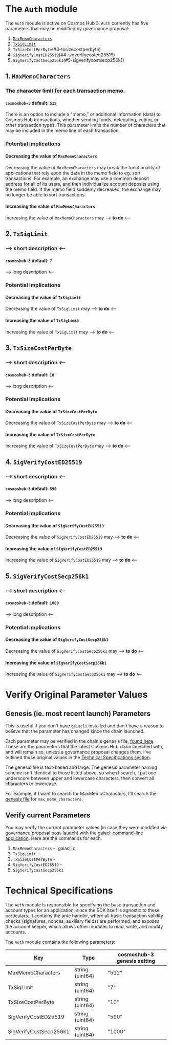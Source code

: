 # The `Auth` module
The `Auth` module is active on Cosmos Hub 3. `Auth` currently has five parameters that may be modified by governance proposal:
1. [`MaxMemoCharacters`](#1-maxmemocharacters)
2. [`TxSigLimit`](#2-txsiglimit)
3. `TxSizeCostPerByte`(#3-txsizecostperbyte)
4. `SigVerifyCostED25519`(#4-sigverifycosted25519)
5. `SigVerifyCostSecp256k1`(#5-sigverifycostsecp256k1)

## 1. `MaxMemoCharacters`
### The character limit for each transaction memo.
#### `cosmoshub-3` default: `512`

There is an option to include a "memo," or additional information (data) to Cosmos Hub transactions, whether sending funds, delegating, voting, or other transaction types. This parameter limits the number of characters that may be included in the memo line of each transaction.

### Potential implications
#### Decreasing the value of `MaxMemoCharacters`
Decreasing the value of `MaxMemoCharacters` may break the functionality of applications that rely upon the data in the memo field to eg. sort transactions. For example, an exchange may use a common deposit address for all of its users, and then individualize account deposits using the memo field. If the memo field suddenly decreased, the exchange may no longer be able to sort transactions.
#### Increasing the value of `MaxMemoCharacters`
Increasing the value of `MaxMemoCharacters` may --> **to do** <--

## 2. `TxSigLimit`
### --> short description <--
#### `cosmoshub-3` default: `7`

--> long description <--

### Potential implications
#### Decreasing the value of `TxSigLimit`
Decreasing the value of `TxSigLimit` may --> **to do** <--
#### Increasing the value of `TxSigLimit`
Increasing the value of `TxSigLimit` may --> **to do** <--

## 3. `TxSizeCostPerByte`
### --> short description <--
#### `cosmoshub-3` default: `10`

--> long description <--

### Potential implications
#### Decreasing the value of `TxSizeCostPerByte`
Decreasing the value of `TxSizeCostPerByte` may --> **to do** <--
#### Increasing the value of `TxSizeCostPerByte`
Increasing the value of `TxSizeCostPerByte` may --> **to do** <--

## 4. `SigVerifyCostED25519`
### --> short description <--
#### `cosmoshub-3` default: `590`

--> long description <--

### Potential implications
#### Decreasing the value of `SigVerifyCostED25519`
Decreasing the value of `SigVerifyCostED25519` may --> **to do** <--
#### Increasing the value of `SigVerifyCostED25519`
Increasing the value of `SigVerifyCostED25519` may --> **to do** <--

## 5. `SigVerifyCostSecp256k1`
### --> short description <--
#### `cosmoshub-3` default: `1000`

--> long description <--

### Potential implications
#### Decreasing the value of `SigVerifyCostSecp256k1`
Decreasing the value of `SigVerifyCostSecp256k1` may --> **to do** <--
#### Increasing the value of `SigVerifyCostSecp256k1`
Increasing the value of `SigVerifyCostSecp256k1` may --> **to do** <--

# Verify Original Parameter Values
## Genesis (ie. most recent launch) Parameters
This is useful if you don't have `gaiacli` installed and don't have a reason to believe that the parameter has changed since the chain launched.

Each parameter may be verified in the chain's genesis file, [found here](https://raw.githubusercontent.com/cosmos/launch/master/genesis.json). These are the parameters that the latest Cosmos Hub chain launched with, and will remain so, unless a governance proposal changes them. I've outlined those original values in the [Technical Specifications section](https://github.com/gavinly/CosmosParametersWiki/blob/master/Auth.md#technical-specifications).

The genesis file is text-based and large. The genesis parameter naming scheme isn't identical to those listed above, so when I search, I put one underscore between upper and lowercase characters, then convert all characters to lowercase.

For example, if I want to search for MaxMemoCharacters, I'll search the [genesis file](https://raw.githubusercontent.com/cosmos/launch/master/genesis.json) for `max_memo_characters`.

## Verify current Parameters
You may verify the current parameter values (in case they were modified via governance proposal post-launch) with the [gaiacli command-line application](/gaiacli). Here are the commands for each:
1. `MaxMemoCharacters` - `gaiacli q 
2. `TxSigLimit` - 
3. `TxSizeCostPerByte` - 
4. `SigVerifyCostED25519` - 
5. `SigVerifyCostSecp256k1`

# Technical Specifications

The `Auth` module is responsible for specifying the base transaction and account types for an application, since the SDK itself is agnostic to these particulars. It contains the ante handler, where all basic transaction validity checks (signatures, nonces, auxiliary fields) are performed, and exposes the account keeper, which allows other modules to read, write, and modify accounts.

The `Auth` module contains the following parameters:

| Key                    | Type            | cosmoshub-3 genesis setting|
|------------------------|-----------------|---------|
| MaxMemoCharacters      | string (uint64) | "512"   |
| TxSigLimit             | string (uint64) | "7"     |
| TxSizeCostPerByte      | string (uint64) | "10"    |
| SigVerifyCostED25519   | string (uint64) | "590"   |
| SigVerifyCostSecp256k1 | string (uint64) | "1000"  |
